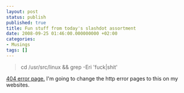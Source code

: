 ```yaml
---
layout: post
status: publish
published: true
title: Fun stuff from today's slashdot assortment
date: 2008-09-25 01:46:00.000000000 +02:00
categories:
- Musings
tags: []
---
```

<blockquote>cd /usr/src/linux &amp;&amp; grep -Eri 'fuck|shit'</blockquote>

[404 error page.](http://bp2.blogger.com/__Uxk2OOQle8/SITkVuyeKPI/AAAAAAAAAEU/0w9sZ1fyVus/s1600-h/error.jpg) I'm going to change the http error pages to this on my websites.
